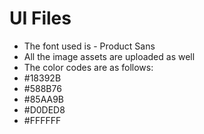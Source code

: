 # UI Files #
* The font used is - Product Sans
* All the image assets are uploaded as well
* The color codes are as follows:
 * #18392B 
 * #588B76
 * #85AA9B
 * #D0DED8
 * #FFFFFF
